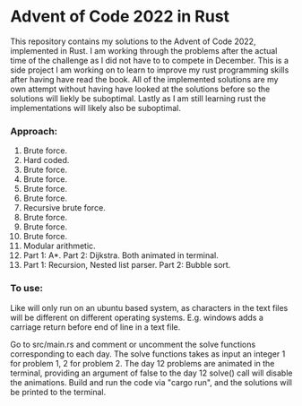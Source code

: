 # Advent of Code 2022 in Rust
This repository contains my solutions to the Advent of Code 2022, implemented in Rust. I am working through the problems after the actual time of the challenge as I did not have to to compete in December. This is a side project I am working on to learn to improve my rust programming skills after having have read the book. All of the implemented solutions are my own attempt without having have looked at the solutions before so the solutions will liekly be suboptimal. Lastly as I am still learning rust the implementations will likely also be suboptimal.

### Approach: 
1. Brute force.
2. Hard coded.
3. Brute force.
4. Brute force.
5. Brute force.
6. Brute force.
7. Recursive brute force.
8. Brute force.
9. Brute force.
10. Brute force.
11. Modular arithmetic.
12. Part 1: A*. Part 2: Dijkstra. Both animated in terminal.
13. Part 1: Recursion, Nested list parser. Part 2: Bubble sort. 

### To use:
Like will only run on an ubuntu based system, as characters in the text files will be different on different operating systems. E.g. windows adds a carriage return before end of line in a text file.

Go to src/main.rs and comment or uncomment the solve functions corresponding to each day. The solve functions takes as input an integer 1 for problem 1, 2 for problem 2. The day 12 problems are animated in the terminal, providing an argument of false to the day 12 solve() call will disable the animations. Build and run the code via "cargo run", and the solutions will be printed to the terminal.